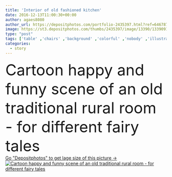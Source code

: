 ```yaml
---
title: 'Interior of old fashioned kitchen'
date: 2016-12-13T11:00:30+00:00
author: agaes8080
author_url: https://depositphotos.com/portfolio-2435397.html?ref=64678756
image: https://st3.depositphotos.com/thumbs/2435397/image/13390/133909138/api_thumb_450.jpg?forcejpeg=true
type: "post"
tags: ['table' ,'chairs' ,'background' ,'colorful' ,'nobody' ,'illustration' ,'happy' ,'bright' ,'beauty' ,'scene' ,'rural' ,'food' ,'kitchen' ,'wooden' ,'cooking' ,'old' ,'rustic' ,'vintage' ,'dinner' ,'cartoon' ,'funny' ,'architecture' ,'house' ,'window' ,'interior' ,'indoor' ,'farm' ,'home' ,'traditional' ,'miniature' ,'inside' ,'fairytale' ,'tale' ,'story' ,'medieval' ,'fable' ,'soup' ,'educational' ,'dishes' ,'caricature' ,'optimistic' ,'containers' ,'pots' ,'manga' ,'anime' ,'fairy tale' ,'Dinning Room' ,'opened window' ]
categories: 
  - story
---
```

<div aling="center">
            <font size="60"> Cartoon happy and funny scene of an old traditional rural room - for different fairy tales</font>   
</div>
<div>
    <a href='https://depositphotos.com/133909138/stock-photo-interior-of-old-fashioned-kitchen.html?ref=64678756' target=_blank > Go "Depositphotos" to get lage size of this picture ->
        <img href='https://depositphotos.com/133909138/stock-photo-interior-of-old-fashioned-kitchen.html?ref=64678756' src='https://st3.depositphotos.com/2435397/13390/i/950/depositphotos_133909138-stock-photo-interior-of-old-fashioned-kitchen.jpg?forcejpeg=true' alt='Cartoon happy and funny scene of an old traditional rural room - for different fairy tales' >
    </a>
</div>
